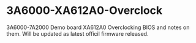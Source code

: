 # 3A6000-XA612A0-Overclock
3A6000-7A2000 Demo board XA612A0 Overclocking BIOS and notes on them. Will be updated as latest officil firmware released. 
